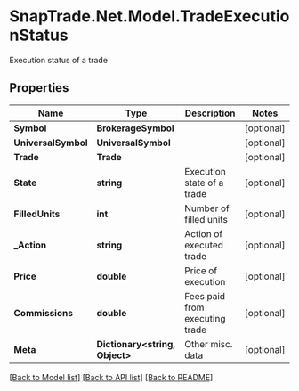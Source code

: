 # SnapTrade.Net.Model.TradeExecutionStatus
Execution status of a trade

## Properties

Name | Type | Description | Notes
------------ | ------------- | ------------- | -------------
**Symbol** | **BrokerageSymbol** |  | [optional] 
**UniversalSymbol** | **UniversalSymbol** |  | [optional] 
**Trade** | **Trade** |  | [optional] 
**State** | **string** | Execution state of a trade | [optional] 
**FilledUnits** | **int** | Number of filled units | [optional] 
**_Action** | **string** | Action of executed trade | [optional] 
**Price** | **double** | Price of execution | [optional] 
**Commissions** | **double** | Fees paid from executing trade | [optional] 
**Meta** | **Dictionary&lt;string, Object&gt;** | Other misc. data | [optional] 

[[Back to Model list]](../README.md#documentation-for-models) [[Back to API list]](../README.md#documentation-for-api-endpoints) [[Back to README]](../README.md)

